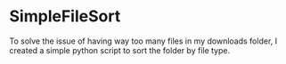 # SimpleFileSort
To solve the issue of having way too many files in my downloads folder, I created a simple python script to sort the folder by file type.
